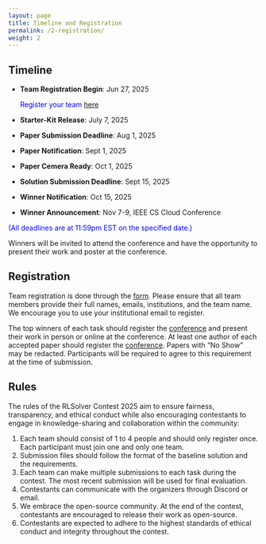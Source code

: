 ```yaml
---
layout: page
title: Timeline and Registration
permalink: /2-registration/
weight: 2
---
```


## Timeline
* **Team Registration Begin**: Jun 27, 2025
  
  <span style="color:blue;">Register your team [here](https://docs.google.com/forms/d/e/1FAIpQLScIOW2OJ9KFm1AqNFOvulJP6DcZq0YAcrYhtx6RBkbuQj99LA/viewform?usp=header)</span>
* **Starter-Kit Release**: July 7, 2025
* **Paper Submission Deadline**: Aug 1, 2025
* **Paper Notification**: Sept 1, 2025
* **Paper Cemera Ready**: Oct 1, 2025
* **Solution Submission Deadline**: Sept 15, 2025
* **Winner Notification**: Oct 15, 2025
* **Winner Announcement**: Nov 7-9, IEEE CS Cloud Conference

<span style="color:blue;">(All deadlines are at 11:59pm EST on the specified date.)</span>

Winners will be invited to attend the conference and have the opportunity to present their work and poster at the conference.


## Registration
Team registration is done through the [form](https://docs.google.com/forms/d/e/1FAIpQLScIOW2OJ9KFm1AqNFOvulJP6DcZq0YAcrYhtx6RBkbuQj99LA/viewform?usp=header). Please ensure that all team members provide their full names, emails, institutions, and the team name. We encourage you to use your institutional email to register.

The top winners of each task should register the [conference](https://www.cloud-conf.net/cscloud/2025/cscloud/index.html) and present their work in person or online at the conference. At least one author of each accepted paper should register the [conference](https://www.cloud-conf.net/cscloud/2025/cscloud/index.html). Papers with “No Show” may be redacted. Participants will be required to agree to this requirement at the time of submission.


## Rules
The rules of the RLSolver Contest 2025 aim to ensure fairness, transparency, and ethical conduct while also encouraging contestants to engage in knowledge-sharing and collaboration within the community:

1. Each team should consist of 1 to 4 people and should only register once. Each participant must join one and only one team.
2. Submission files should follow the format of the baseline solution and the requirements.
3. Each team can make multiple submissions to each task during the contest. The most recent submission will be used for final evaluation.
4. Contestants can communicate with the organizers through Discord or email.
5. We embrace the open-source community. At the end of the contest, contestants are encouraged to release their work as open-source.
6. Contestants are expected to adhere to the highest standards of ethical conduct and integrity throughout the contest.
